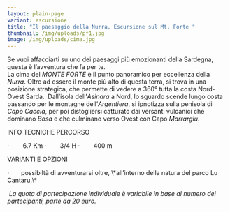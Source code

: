 ```yaml
---
layout: plain-page
variant: escursione
title: "Il paesaggio della Nurra, Escursione sul Mt. Forte "
thumbnail: /img/uploads/pf1.jpg
image: /img/uploads/cima.jpg
---
```



<!--StartFragment-->

Se vuoi affacciarti su uno dei paesaggi più emozionanti della Sardegna, questa è l’avventura che fa per te.\
La cima del *MONTE FORTE* è il punto panoramico per eccellenza della *Nurra*. Oltre ad essere il monte più alto di questa terra, si trova in una posizione strategica, che permette di vedere a 360° tutta la costa Nord-Ovest Sarda.  Dall’isola dell’*Asinara* a Nord, lo sguardo scende lungo costa passando per le montagne dell’*Argentiera*, si ipnotizza sulla penisola di *Capo Caccia*, per poi distogliersi catturato dai versanti vulcanici che dominano *Bosa* e che culminano verso Ovest con Capo *Marrargiu*.

INFO TECNICHE PERCORSO

<!--\\[if !supportLists]-->·        <!--\\[endif]-->6.7 Km

<!--\\[if !supportLists]-->·        <!--\\[endif]-->3/4 H

<!--\\[if !supportLists]-->·        <!--\\[endif]-->400 m

VARIANTI E OPZIONI

<!--\\[if !supportLists]-->·       <!--\\[endif]-->possibiltà di avventurarsi oltre, \*all’interno della natura del parco Lu Cantaru.\*

 *La quota di partecipazione individuale è variabile in base al numero dei partecipanti, parte da 20 euro.*

<!--EndFragment-->
